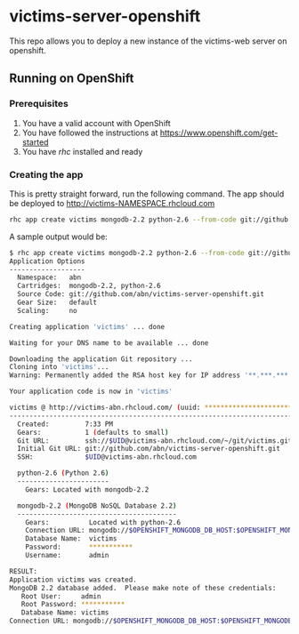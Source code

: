 victims-server-openshift
========================

This repo allows you to deploy a new instance of the victims-web server on openshift.

## Running on OpenShift
### Prerequisites
1. You have a valid account with OpenShift
2. You have followed the instructions at https://www.openshift.com/get-started
3. You have *rhc* installed and ready

### Creating the app
This is pretty straight forward, run the following command. The app should be deployed to http://victims-NAMESPACE.rhcloud.com
```sh
rhc app create victims mongodb-2.2 python-2.6 --from-code git://github.com/abn/victims-server-openshift.git
```
A sample output would be:
```sh
$ rhc app create victims mongodb-2.2 python-2.6 --from-code git://github.com/abn/victims-server-openshift.git
Application Options
-------------------
  Namespace:   abn
  Cartridges:  mongodb-2.2, python-2.6
  Source Code: git://github.com/abn/victims-server-openshift.git
  Gear Size:   default
  Scaling:     no

Creating application 'victims' ... done

Waiting for your DNS name to be available ... done

Downloading the application Git repository ...
Cloning into 'victims'...
Warning: Permanently added the RSA host key for IP address '**.***.***.**' to the list of known hosts.

Your application code is now in 'victims'

victims @ http://victims-abn.rhcloud.com/ (uuid: **********************)
--------------------------------------------------------------------------
  Created:         7:33 PM
  Gears:           1 (defaults to small)
  Git URL:         ssh://$UID@victims-abn.rhcloud.com/~/git/victims.git/
  Initial Git URL: git://github.com/abn/victims-server-openshift.git
  SSH:             $UID@victims-abn.rhcloud.com

  python-2.6 (Python 2.6)
  -----------------------
    Gears: Located with mongodb-2.2

  mongodb-2.2 (MongoDB NoSQL Database 2.2)
  ----------------------------------------
    Gears:          Located with python-2.6
    Connection URL: mongodb://$OPENSHIFT_MONGODB_DB_HOST:$OPENSHIFT_MONGODB_DB_PORT/
    Database Name:  victims
    Password:       ***********
    Username:       admin

RESULT:
Application victims was created.
MongoDB 2.2 database added.  Please make note of these credentials:
   Root User:     admin
   Root Password: ***********
   Database Name: victims
Connection URL: mongodb://$OPENSHIFT_MONGODB_DB_HOST:$OPENSHIFT_MONGODB_DB_PORT/

```
